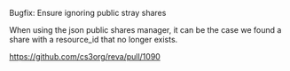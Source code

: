 Bugfix: Ensure ignoring public stray shares

When using the json public shares manager, it can be the case we found a share with a resource_id that no longer exists.

https://github.com/cs3org/reva/pull/1090